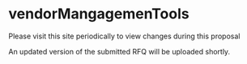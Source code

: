 # vendorMangagemenTools
Please visit this site periodically to view changes during this proposal

An updated version of the submitted RFQ will be uploaded shortly.
